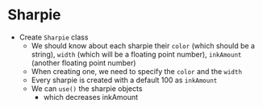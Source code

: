 # Sharpie

- Create `Sharpie` class
  - We should know about each sharpie their `color` (which should be a string),
    `width` (which will be a floating point number), `inkAmount` (another
    floating point number)
  - When creating one, we need to specify the `color` and the `width`
  - Every sharpie is created with a default 100 as `inkAmount`
  - We can `use()` the sharpie objects
    - which decreases inkAmount
